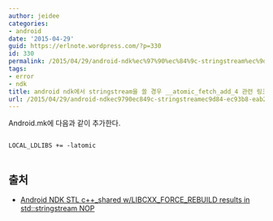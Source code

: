 ```yaml
---
author: jeidee
categories:
- android
date: '2015-04-29'
guid: https://erlnote.wordpress.com/?p=330
id: 330
permalink: /2015/04/29/android-ndk%ec%97%90%ec%84%9c-stringstream%ec%9d%84-%ec%93%b8-%ea%b2%bd%ec%9a%b0-__atomic_fetch_add_4-%ea%b4%80%eb%a0%a8-%eb%a7%81%ed%81%ac-%ec%97%90%eb%9f%ac%ea%b0%80-%eb%b0%9c%ec%83%9d/
tags:
- error
- ndk
title: android ndk에서 stringstream을 쓸 경우 __atomic_fetch_add_4 관련 링크 에러가 발생
url: /2015/04/29/android-ndkec9790ec849c-stringstreamec9d84-ec93b8-eab2bdec9ab0-__atomic_fetch_add_4-eab480eba0a8-eba781ed81ac-ec9790eb9faceab080-ebb09cec839d
---
```


Android.mk에 다음과 같이 추가한다.

```
  
LOCAL_LDLIBS += -latomic
  
```

## 출처

  * [Android NDK STL c++\_shared w/LIBCXX\_FORCE_REBUILD results in std::stringstream NOP](http://stackoverflow.com/questions/23041401/android-ndk-stl-c-shared-w-libcxx-force-rebuild-results-in-stdstringstream-n)